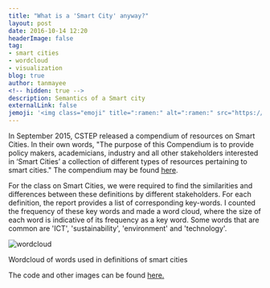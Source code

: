 ```yaml
---
title: "What is a 'Smart City' anyway?"
layout: post
date: 2016-10-14 12:20
headerImage: false
tag: 
- smart cities
- wordcloud
- visualization
blog: true
author: tanmayee
<!-- hidden: true -->
description: Semantics of a Smart city
externalLink: false
jemoji: '<img class="emoji" title=":ramen:" alt=":ramen:" src="https://assets.github.com/images/icons/emoji/unicode/1f378.png" height="20" width="20" align="absmiddle">'
---
```

In September 2015, CSTEP released a compendium of resources on Smart Cities. In their own words, "The purpose of this Compendium is to provide policy makers, academicians, industry and all other stakeholders interested in ‘Smart Cities’ a collection of different types of resources pertaining to smart cities." The compendium may be found [here](http://www.cstep.in/uploads/default/files/publications/stuff/320f73a9fd318538a3d258e8dfe180e4.pdf).

For the class on Smart Cities, we were required to find the similarities and differences between these definitions by different stakeholders. For each definition, the report provides a list of corresponding key-words. I counted the frequency of these key words and made a word cloud, where the size of each word is indicative of its frequency as a key word. Some words that are common are 'ICT', 'sustainability', 'environment' and 'technology'. 

![wordcloud](https://raw.githubusercontent.com/triptoes1/triptoes1.github.io/master/assets/images/wordcloud_academic_clean.png)
<figcaption class="caption">Wordcloud of words used in definitions of smart cities</figcaption>

The code and other images can be found [here.](https://github.com/triptoes1/smart-cities-compendium) 